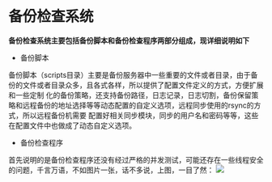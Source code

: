 # 备份检查系统

**备份检查系统主要包括备份脚本和备份检查程序两部分组成，现详细说明如下**

* 备份脚本

备份脚本（scripts目录）主要是备份服务器中一些重要的文件或者目录，由于备份的文件或者目录众多，且各式各样，所以提供了配置文件定义的方式，方便扩展和一些定制
化的备份策略，还支持备份路径，日志记录，日志切割，备份保留策略和远程备份的地址选择等等动态配置的自定义选项，远程同步使用的rsync的方式，所以远程备份机需要
配置好相关同步模块，同步的用户名和密码等等，这些在配置文件中也做成了动态自定义选项。

* 备份检查程序

首先说明的是备份检查程序还没有经过严格的并发测试，可能还存在一些线程安全的问题，千言万语，不如图片一张，话不多说，上图，一目了然：
![](https://github.com/cash666/bakChk/blob/master/registerServer/screenShots/%E9%85%8D%E7%BD%AE%E6%96%87%E4%BB%B6%E5%90%8C%E6%AD%A5%E4%B8%8E%E6%A3%80%E6%9F%A5%E6%9E%B6%E6%9E%84%E5%9B%BE.png)
